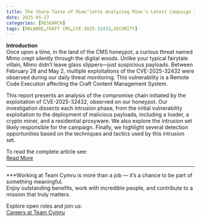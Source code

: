 ```yaml
---
title: The Sharp Taste of Mimo’lette Analyzing Mimo’s Latest Campaign targeting Craft CMS
date: 2025-05-27
categories: [RESEARCH]
tags: [MALWARE,CRAFT CMS,CVE-2025-32432,SECURITY]
---
```


**Introduction**  
Once upon a time, in the land of the CMS honeypot, a curious threat named Mimo crept silently through the digital woods. Unlike your typical fairytale villain, Mimo didn’t leave glass slippers—just suspicious payloads. Between February 28 and May 2, multiple exploitations of the CVE-2025-32432 were observed during our daily threat monitoring. This vulnerability is a Remote Code Execution affecting the Craft Content Management System.  
  
This report presents an analysis of the compromise chain initiated by the exploitation of CVE-2025-32432, observed on our honeypot. Our investigation dissects each intrusion phase, from the initial vulnerability exploitation to the deployment of malicious payloads, including a loader, a crypto miner, and a residential proxyware. We also explore the intrusion set likely responsible for the campaign. Finally, we highlight several detection opportunities based on the techniques and tactics used by this intrusion set.

To read the complete article see:  
[Read More](https://blog.sekoia.io/the-sharp-taste-of-mimolette-analyzing-mimos-latest-campaign-targeting-craft-cms/)  

***

***Working at Team Cymru is more than a job — it’s a chance to be part of something meaningful.  
Enjoy outstanding benefits, work with incredible people, and contribute to a mission that truly matters.  

Explore open roles and join us:  
[Careers at Team Cymru](https://www.team-cymru.com/careers)  

